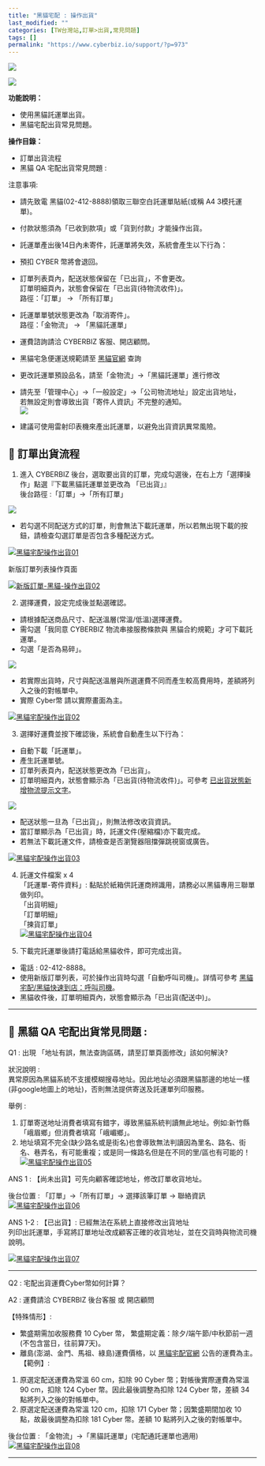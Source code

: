 ```yaml
---
title: "黑貓宅配 : 操作出貨"
last_modified: ""
categories: [TW台灣站,訂單>出貨,常見問題]
tags: []
permalink: "https://www.cyberbiz.io/support/?p=973"
---
```


![](https://www.cyberbiz.io/support/wp-content/uploads/適用站別.png)  

[![](https://www.cyberbiz.io/support/wp-content/uploads/台灣站.png)](https://www.cyberbiz.io/support/?page_id=2490)

**功能說明：**  

* 使用黑貓託運單出貨。
* 黑貓宅配出貨常見問題。

**操作目錄：**

* 訂單出貨流程 
* 黑貓 QA 宅配出貨常見問題 :

注意事項:  

* 請先致電 黑貓(02-412-8888)領取三聯空白託運單貼紙(或稱 A4 3模托運單)。
* 付款狀態須為「已收到款項」或「貨到付款」才能操作出貨。 
* 託運單產出後14日內未寄件，託運單將失效，系統會產生以下行為： 
* 預扣 CYBER 幣將會退回。
* 訂單列表頁內，配送狀態保留在「已出貨」，不會更改。   
訂單明細頁內，狀態會保留在「已出貨(待物流收件)」。  
路徑：「訂單」 → 「所有訂單」

* 託運單單號狀態更改為「取消寄件」。  
路徑：「金物流」 → 「黑貓託運單」

* 運費諮詢請洽 CYBERBIZ 客服、開店顧問。
* 黑貓宅急便運送規範請至 [黑貓官網](https://www.t-cat.com.tw/inquire/timesheet1.aspx) 查詢
* 更改託運單預設品名，請至「金物流」→「黑貓託運單」進行修改
* 請先至「管理中心」→「一般設定」→「公司物流地址」設定出貨地址，  
若無設定則會導致出貨「寄件人資訊」不完整的通知。  
[![](https://www.cyberbiz.io/support/wp-content/uploads/公司物流地址設置.png)](https://www.cyberbiz.io/support/wp-content/uploads/公司物流地址設置.png)

* 建議可使用雷射印表機來產出託運單，以避免出貨資訊異常風險。



## 📌 訂單出貨流程



1. 進入 CYBERBIZ 後台，選取要出貨的訂單，完成勾選後，在右上方「選擇操作」點選『下載黑貓託運單並更改為 「已出貨」』  
後台路徑 :「訂單」→「所有訂單」  


![](https://www.cyberbiz.io/support/wp-content/uploads/fountain-pen.png)

* 若勾選不同配送方式的訂單，則會無法下載託運單，所以若無出現下載的按鈕，請檢查勾選訂單是否包含多種配送方式。

[![黑貓宅配操作出貨01](https://www.cyberbiz.io/support/wp-content/uploads/黑貓宅配操作出貨01.png)](https://www.cyberbiz.io/support/wp-content/uploads/黑貓宅配操作出貨01.png)



新版訂單列表操作頁面

[![新版訂單-黑貓-操作出貨02](https://www.cyberbiz.io/support/wp-content/uploads/新版訂單-黑貓-操作出貨02.png)](https://www.cyberbiz.io/support/wp-content/uploads/新版訂單-黑貓-操作出貨02.png)



2. 選擇運費，設定完成後並點選確認。  

* 請根據配送商品尺寸、配送溫層(常溫/低溫)選擇運費。
* 需勾選「我同意 CYBERBIZ 物流串接服務條款與 黑貓合約規範」才可下載託運單。
* 勾選「是否為易碎」。

![](https://www.cyberbiz.io/support/wp-content/uploads/fountain-pen.png)

* 若實際出貨時，尺寸與配送溫層與所選運費不同而產生較高費用時，差額將列入之後的對帳單中。
* 實際 Cyber幣 請以實際畫面為主。

[![黑貓宅配操作出貨02](https://www.cyberbiz.io/support/wp-content/uploads/黑貓宅配操作出貨02.png)](https://www.cyberbiz.io/support/wp-content/uploads/黑貓宅配操作出貨02.png)




3. 選擇好運費並按下確認後，系統會自動產生以下行為：  

* 自動下載「託運單」。
* 產生託運單號。
* 訂單列表頁內，配送狀態更改為「已出貨」。
* 訂單明細頁內，狀態會顯示為「已出貨(待物流收件)」。可參考 [已出貨狀態新增物流提示文字](https://www.cyberbiz.io/support/?p=48029)。

![](https://www.cyberbiz.io/support/wp-content/uploads/fountain-pen.png)




* 配送狀態一旦為「已出貨」，則無法修改收貨資訊。
* 當訂單顯示為「已出貨」時，託運文件(壓縮檔)亦下載完成。
* 若無法下載託運文件，請檢查是否瀏覽器阻擋彈跳視窗或廣告。

[![黑貓宅配操作出貨03](https://www.cyberbiz.io/support/wp-content/uploads/黑貓宅配操作出貨03.png)](https://www.cyberbiz.io/support/wp-content/uploads/黑貓宅配操作出貨03.png)




4. 託運文件檔案 x 4  
「託運單-寄件資料」: 黏貼於紙箱供託運商辨識用，請務必以黑貓專用三聯單做列印。  
「出貨明細」  
「訂單明細」  
「揀貨訂單」  
[![黑貓宅配操作出貨04](https://www.cyberbiz.io/support/wp-content/uploads/黑貓宅配操作出貨04.png)](https://www.cyberbiz.io/support/wp-content/uploads/黑貓宅配操作出貨04.png)




5. 下載完託運單後請打電話給黑貓收件，即可完成出貨。  

* 電話 : 02-412-8888。
* 使用新版訂單列表，可於操作出貨時勾選「自動呼叫司機」。詳情可參考 [黑貓宅配/黑貓快速到店：呼叫司機](https://www.cyberbiz.io/support/?p=47125)。
* 黑貓收件後，訂單明細頁內，狀態會顯示為「已出貨(配送中)」。



* * *

## 📌 黑貓 QA 宅配出貨常見問題 :



Q1 : 出現 「地址有誤，無法查詢區碼，請至訂單頁面修改」該如何解決?

狀況說明 :  
異常原因為黑貓系統不支援模糊搜尋地址。因此地址必須跟黑貓那邊的地址一樣(非google地圖上的地址)，否則無法提供寄送及託運單列印服務。  

舉例 :  

1. 訂單寄送地址消費者填寫有錯字，導致黑貓系統判讀無此地址。例如:新竹縣「峨眉鄉」但消費者填寫「峨嵋鄉」。
2. 地址填寫不完全(缺少路名或是街名)也會導致無法判讀因為里名、路名、街名、巷弄名，有可能重複；或是同一條路名但是在不同的里/區也有可能的！ 
[![黑貓宅配操作出貨05](https://www.cyberbiz.io/support/wp-content/uploads/黑貓宅配操作出貨05.png)](https://www.cyberbiz.io/support/wp-content/uploads/黑貓宅配操作出貨05.png)

ANS 1 : 【尚未出貨】可先向顧客確認地址，修改訂單收貨地址。

後台位置 : 「訂單」→「所有訂單」→ 選擇該筆訂單 → 聯絡資訊
[![黑貓宅配操作出貨06](https://www.cyberbiz.io/support/wp-content/uploads/黑貓宅配操作出貨06.png)](https://www.cyberbiz.io/support/wp-content/uploads/黑貓宅配操作出貨06.png)  


ANS 1-2 : 【已出貨】: 已經無法在系統上直接修改出貨地址  
列印出託運單，手寫將訂單地址改成顧客正確的收貨地址，並在交貨時與物流司機說明。

[![黑貓宅配操作出貨07](https://www.cyberbiz.io/support/wp-content/uploads/黑貓宅配操作出貨07.png)](https://www.cyberbiz.io/support/wp-content/uploads/黑貓宅配操作出貨07.png)

* * *

Q2 : 宅配出貨運費Cyber幣如何計算？

A2 : 運費請洽 CYBERBIZ 後台客服 或 開店顧問

【特殊情形】:

* 繁盛期需加收服務費 10 Cyber 幣， 繁盛期定義：除夕/端午節/中秋節前一週(不包含當日，往前算7天)。 
* 離島(澎湖、金門、馬祖、綠島)運費價格，以 [黑貓宅配官網](http://www.t-cat.com.tw/Inquire/timesheet3.aspx) 公告的運費為主。
【範例】:

1. 原選定配送運費為常溫 60 cm，扣除 90 Cyber 幣；對帳後實際運費為常溫 90 cm，扣除 124 Cyber 幣。因此最後調整為扣除 124 Cyber 幣，差額 34 點將列入之後的對帳單中。 
2. 原選定配送運費為常溫 120 cm，扣除 171 Cyber 幣；因繁盛期間加收 10 點，故最後調整為扣除 181 Cyber 幣。差額 10 點將列入之後的對帳單中。

後台位置 : 「金物流」→「黑貓託運單」(宅配通託運單也適用)  
[![黑貓宅配操作出貨08](https://www.cyberbiz.io/support/wp-content/uploads/黑貓宅配操作出貨08.png)](https://www.cyberbiz.io/support/wp-content/uploads/黑貓宅配操作出貨08.png)  

* * *

